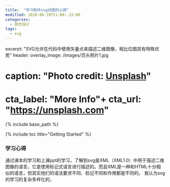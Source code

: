 ```yaml
---
title:  "学习制作svg动图的心得"
modified: 2018-06-19T21:00:-22:00
categories: 
  - 网页设计
tags:
  - svg
---
```


excerpt: "SVG允许在代码中使用矢量点来描述二维图像，相比位图具有特殊优势"
header:
  overlay_image: /images/页头照片1.jpg
  # caption: "Photo credit: [**Unsplash**](https://unsplash.com)"
  # cta_label: "More Info"+  cta_url: "https://unsplash.com"

{% include base_path %}

{% include toc title="Getting Started" %}

### 学习心得

通过课本的学习和上课ppt的学习，了解到svg是XML（XML1.0）中用于描述二维图像的语言，它是使用标记式语言进行描述的。而且XML是一种和HTML十分相似的语言，但其实他们的语法要求不同、标记不同和作用都是不同的。
我认为svg的学习的复杂多样化的，
